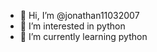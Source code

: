- 👋 Hi, I’m @jonathan11032007
- 👀 I’m interested in python
- 🌱 I’m currently learning python

<!---
jonathan11032007/jonathan11032007 is a ✨ special ✨ repository because its `README.md` (this file) appears on your GitHub profile.
You can click the Preview link to take a look at your changes.
--->
